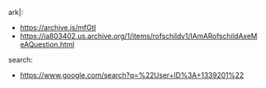 ark|:
- https://archive.is/mfGtI
- https://ia803402.us.archive.org/1/items/rofschildv1/IAmARofschildAxeMeAQuestion.html

search:
- https://www.google.com/search?q=%22User+ID%3A+1339201%22
